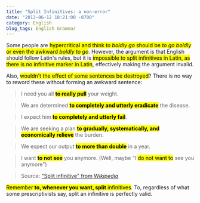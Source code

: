 ```yaml
---
title: "Split Infinitives: a non-error"
date: "2013-06-12 18:21:00 -0700"
category: English
blog_tags: English Grammar
---
```

Some people are <mark>hypercritical and think *to boldly go* should be *to go boldly* or even the awkward *boldly to go*</mark>. However, the argument is that English should follow Latin's rules, but it is <mark>impossible to split infinitives in Latin, as there is no infinitive marker in Latin</mark>, effectively making the argument invalid.

Also, <mark>wouldn't the effect of some sentences be destroyed</mark>? There is no way to reword these without forming an awkward sentence:

> I need you all <mark>**to really pull**</mark> your weight.

> We are determined <mark>**to completely and utterly eradicate**</mark> the disease.

> I expect him <mark>**to completely and utterly fail**</mark>.

> We are seeking a plan <mark>**to gradually, systematically, and economically relieve**</mark> the burden.

> We expect our output <mark>**to more than double**</mark> in a year.

> I want <mark>**to not see**</mark> you anymore. (Well, maybe "I <mark>do not want to</mark> see you anymore")

> Source: ["Split infinitive" from *Wikipedia*](https://en.wikipedia.org/wiki/Split_infinitive)

<mark>Remember **to, whenever you want, split** infinitives</mark>. To, regardless of what some prescriptivists say, split an infinitive is perfectly valid.
